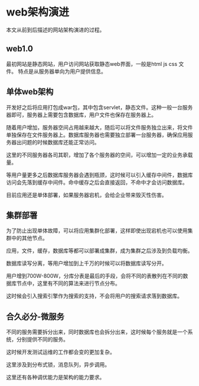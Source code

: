 # web架构演进
本文从前到后描述的网站架构演进的过程。
## web1.0
最初网站是静态网站，用户访问网站获取静态web界面，一般是html js css 文件。
特点是从服务器单向为用户提供信息。

## 单体web架构

开发好之后将应用打包成war包，其中包含servlet，静态文件。这种一般一台服务器即可，服务器上需要包含数据库，用户文件也保存在服务器上。

随着用户增加，服务器空间占用越来越大，随后可以将文件服务独立出来，将文件单独保存在文件服务器上。数据库服务器也需要独立部署一台服务器，确保应用服务器出问题的时候数据库还能正常访问。

这里的不同服务器各司其职，增加了各个服务器的空间，可以增加一定的业务承载量。

等用户量更多之后数据库服务器会遇到瓶颈，这时候可以引入缓存中间件，数据库访问会先落到缓存中间件。命中缓存之后会直接返回，不命中才会访问数据库。

目前应用还是单体部署，如果服务器宕机，会给企业带来毁灭性伤害。

## 集群部署
为了防止出现单体故障，可以将应用集群化部署，这样即使出现宕机也可以使用集群中的其他节点。

应用，文件，缓存，数据库等都可以部署成集群，成为集群之后涉及到负载均衡。

数据库读写分离，等用户增加到上千万的时候可以将数据库读写分开。

用户增到700W-800W，分库分表是最后的手段，会将不同的表散列在不同的数据库节点中，这里有不同的算法来进行节点分布。

这时候会引入搜索引擎作为搜索的支持，不会将用户的搜索请求落到数据库。

## 合久必分-微服务

不同的服务需要拆分出来，同时数据库也会拆分出来，这时候每个服务就是一个系统，分别提供不同的服务。

这时候开发测试运维的工作都会变的更加复杂。

这里涉及到分布式锁，消息队列，异步调用。

这里还有各种调优能力是架构的能力要求。
